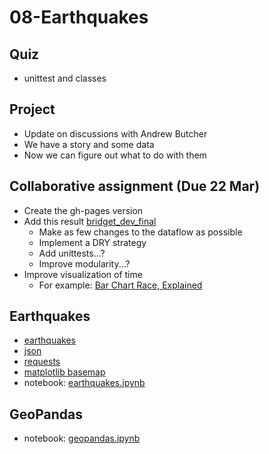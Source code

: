 
# 08-Earthquakes

## Quiz

* unittest and classes

## Project

* Update on discussions with Andrew Butcher
* We have a story and some data
* Now we can figure out what to do with them

## Collaborative assignment (Due 22 Mar)

* Create the gh-pages version
* Add this result [bridget_dev_final](https://github.com/ds5010/vaccines/tree/bridget_dev_final)
  * Make as few changes to the dataflow as possible
  * Implement a DRY strategy
  * Add unittests...?
  * Improve modularity...?
* Improve visualization of time
  * For example: [Bar Chart Race, Explained](https://observablehq.com/@d3/bar-chart-race-explained)

## Earthquakes

* [earthquakes](https://earthquake.usgs.gov/earthquakes/feed/v1.0/geojson.php)
* [json](https://docs.python.org/3/library/json.html)
* [requests](https://docs.python-requests.org/en/latest/)
* [matplotlib basemap](https://matplotlib.org/basemap/index.html)
* notebook: [earthquakes.ipynb](./notebooks/earthquakes.ipynb)

## GeoPandas

* notebook: [geopandas.ipynb](./notebooks/geopandas.ipynb)

